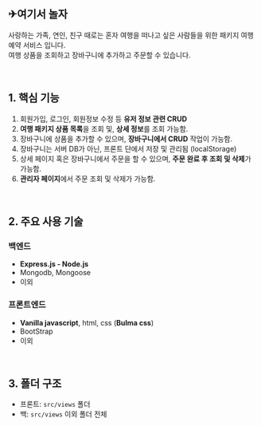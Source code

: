 ## ✈여기서 놀자
사랑하는 가족, 연인, 친구 때로는 혼자 여행을 떠나고 싶은 사람들을 위한 패키지 여행 예약 서비스 입니다. <br />
여행 상품을 조회하고 장바구니에 추가하고 주문할 수 있습니다.

<br>

## 1. 핵심 기능
1. 회원가입, 로그인, 회원정보 수정 등 **유저 정보 관련 CRUD**
2. **여행 패키지 상품 목록**을 조회 및, **상세 정보**를 조회 가능함.
3. 장바구니에 상품을 추가할 수 있으며, **장바구니에서 CRUD** 작업이 가능함.
4. 장바구니는 서버 DB가 아닌, 프론트 단에서 저장 및 관리됨 (localStorage)
5. 상세 페이지 혹은 장바구니에서 주문을 할 수 있으며, **주문 완료 후 조회 및 삭제**가 가능함.
6. **관리자 페이지**에서 주문 조회 및 삭제가 가능함.

<br>

## 2. 주요 사용 기술
### 백엔드
- **Express.js - Node.js**
- Mongodb, Mongoose
- 이외

### 프론트엔드
- **Vanilla javascript**, html, css (**Bulma css**)
- BootStrap
- 이외

<br>

## 3. 폴더 구조
- 프론트: `src/views` 폴더
- 백: `src/views` 이외 폴더 전체
